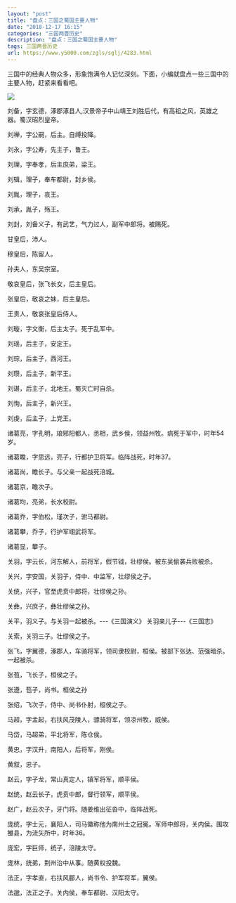 ```yaml
---
layout: "post"
title: "盘点：三国之蜀国主要人物"
date: "2018-12-17 16:15"
categories: "三国两晋历史"
description: "盘点：三国之蜀国主要人物"
tags: 三国两晋历史
url: https://www.y5000.com/zgls/sglj/4283.html
---
```






三国中的经典人物众多，形象饱满令人记忆深刻。下面，小编就盘点一些三国中的主要人物，赶紧来看看吧。

![](https://img.y5000.com/uploads/allimg/161101/6-161101111T5528.jpg)

刘备，字玄德，涿郡涿县人,汉景帝子中山靖王刘胜后代，有高祖之风，英雄之器。蜀汉昭烈皇帝。

刘禅，字公嗣，后主。自缚投降。

刘永，字公寿，先主子，鲁王。

刘理，字奉孝，后主庶弟，梁王。

刘辑，理子，奉车都尉，封乡侯。

刘胤，理子，哀王。

刘承，胤子，殇王。

刘封，刘备义子，有武艺，气力过人，副军中郎将。被赐死。

甘皇后，沛人。

穆皇后，陈留人。

孙夫人，东吴宗室。

敬哀皇后，张飞长女，后主皇后。

张皇后，敬哀之妹，后主皇后。

王贵人，敬哀张皇后侍人。

刘璇，字文衡，后主太子。死于乱军中。

刘瑶，后主子，安定王。

刘琮，后主子，西河王。

刘瓒，后主子，新平王。

刘谌，后主子，北地王。蜀灭亡时自杀。

刘恂，后主子，新兴王。

刘虔，后主子，上党王。

诸葛亮，字孔明，琅邪阳都人，丞相，武乡侯，领益州牧。病死于军中，时年54岁。

诸葛瞻，字思远，亮子，行都护卫将军。临阵战死，时年37。

诸葛尚，瞻长子。与父亲一起战死涪城。

诸葛京，瞻次子。

诸葛均，亮弟，长水校尉。

诸葛乔，字伯松，瑾次子，驸马都尉。

诸葛攀，乔子，行护军翊武将军。

诸葛显，攀子。

关羽，字云长，河东解人，前将军，假节钺，壮缪侯。被东吴偷袭兵败被杀。

关兴，字安国，关羽子，侍中、中监军，壮缪侯之子。

关统，兴子，官至虎贲中郎将，壮缪侯之孙。

关彝，兴庶子，彝壮缪侯之孙。

关平，羽义子。与关羽一起被杀。---《三国演义》 关羽亲儿子---《三国志》

关索，关羽三子。壮缪侯之子。

张飞，字翼德，涿郡人，车骑将军，领司隶校尉，桓侯。被部下张达、范强暗杀。 一起被杀。

张苞，飞长子，桓侯之子。

张遵，苞子，尚书。桓侯之孙

张绍，飞次子，侍中、尚书仆射，桓侯之子。

马超，字孟起，右扶风茂陵人，骠骑将军，领凉州牧，威侯。

马岱，马超弟，平北将军，陈仓侯。

黄忠，字汉升，南阳人，后将军，刚侯。

黄叙，忠子。

赵云，字子龙，常山真定人，镇军将军，顺平侯。

赵统，赵云长子，虎贲中郎，督行领军，顺平侯。

赵广，赵云次子，牙门将。随姜维出征沓中，临阵战死。

庞统，字士元，襄阳人，司马徽称他为南州士之冠冕。军师中郎将，关内侯。围攻雒县，为流矢所中，时年36。

庞宏，字巨师，统子，涪陵太守。

庞林，统弟，荆州治中从事。随黄权投魏。

法正，字孝直，右扶风郿人，尚书令、护军将军，翼侯。

法邈，法正之子。关内侯，奉车都尉、汉阳太守。
